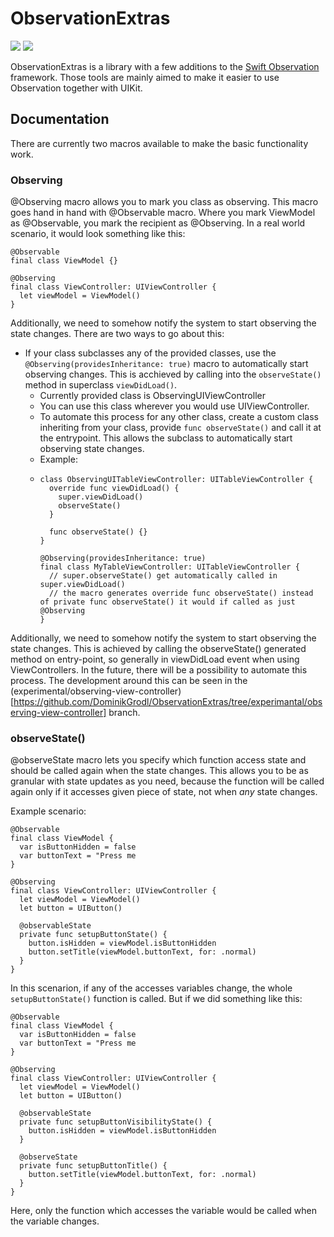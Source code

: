 # ObservationExtras
[![](https://img.shields.io/endpoint?url=https%3A%2F%2Fswiftpackageindex.com%2Fapi%2Fpackages%2FDominikGrodl%2FObservationExtras%2Fbadge%3Ftype%3Dswift-versions)](https://swiftpackageindex.com/DominikGrodl/ObservationExtras)
[![](https://img.shields.io/endpoint?url=https%3A%2F%2Fswiftpackageindex.com%2Fapi%2Fpackages%2FDominikGrodl%2FObservationExtras%2Fbadge%3Ftype%3Dplatforms)](https://swiftpackageindex.com/DominikGrodl/ObservationExtras)

ObservationExtras is a library with a few additions to the [Swift Observation](https://developer.apple.com/documentation/observation) framework. 
Those tools are mainly aimed to make it easier to use Observation together with UIKit.

## Documentation

There are currently two macros available to make the basic functionality work.

### Observing

@Observing macro allows you to mark you class as observing. This macro goes hand in hand with @Observable macro. Where you mark ViewModel as @Observable, you mark the recipient as @Observing. In a real world scenario, it would look something like this:

```
@Observable 
final class ViewModel {}

@Observing 
final class ViewController: UIViewController {
  let viewModel = ViewModel()
}
```

Additionally, we need to somehow notify the system to start observing the state changes. There are two ways to go about this:

- If your class subclasses any of the provided classes, use the `@Observing(providesInheritance: true)` macro to automatically start observing changes. This is acchieved by calling into the `observeState()` method in superclass `viewDidLoad()`.
  - Currently provided class is ObservingUIViewController
  - You can use this class wherever you would use UIViewController.
  - To automate this process for any other class, create a custom class inheriting from your class, provide `func observeState()` and call it at the entrypoint. This allows the subclass to automatically start observing state changes.
  - Example:
  - ```
    class ObservingUITableViewController: UITableViewController {
      override func viewDidLoad() {
        super.viewDidLoad()
        observeState()
      }
    
      func observeState() {}
    }

    @Observing(providesInheritance: true)
    final class MyTableViewController: UITableViewController {
      // super.observeState() get automatically called in super.viewDidLoad()
      // the macro generates override func observeState() instead of private func observeState() it would if called as just @Observing
    }
    ```



Additionally, we need to somehow notify the system to start observing the state changes. This is achieved by calling the observeState() generated method on entry-point, so generally in viewDidLoad event when using ViewControllers. In the future, there will be a possibility to automate this process. The development around this can be seen in the (experimental/observing-view-controller)[https://github.com/DominikGrodl/ObservationExtras/tree/experimantal/observing-view-controller] branch.


### observeState()

@observeState macro lets you specify which function access state and should be called again when the state changes. This allows you to be as granular with state updates as you need, because the function will be called again only if it accesses given piece of state, not when *any* state changes. 

Example scenario:

```
@Observable 
final class ViewModel {
  var isButtonHidden = false
  var buttonText = "Press me
}

@Observing 
final class ViewController: UIViewController {
  let viewModel = ViewModel()
  let button = UIButton()

  @observableState
  private func setupButtonState() {
    button.isHidden = viewModel.isButtonHidden
    button.setTitle(viewModel.buttonText, for: .normal)
  }
}
```

In this scenarion, if any of the accesses variables change, the whole `setupButtonState()` function is called. But if we did something like this:
```
@Observable 
final class ViewModel {
  var isButtonHidden = false
  var buttonText = "Press me
}

@Observing 
final class ViewController: UIViewController {
  let viewModel = ViewModel()
  let button = UIButton()

  @observableState
  private func setupButtonVisibilityState() {
    button.isHidden = viewModel.isButtonHidden
  }

  @observeState
  private func setupButtonTitle() {
    button.setTitle(viewModel.buttonText, for: .normal)
  }
}
```

Here, only the function which accesses the variable would be called when the variable changes.
